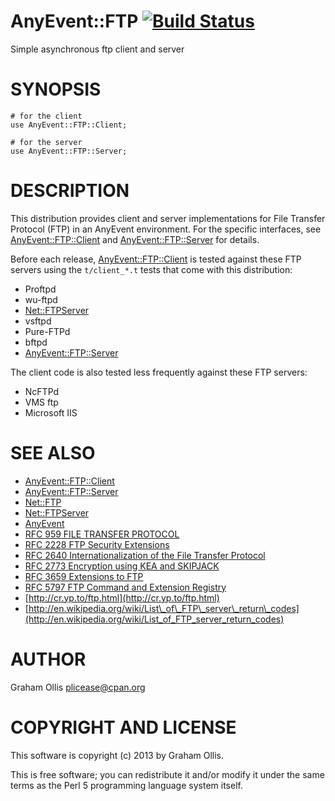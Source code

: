 # AnyEvent::FTP [![Build Status](https://secure.travis-ci.org/plicease/AnyEvent-FTP.png)](http://travis-ci.org/plicease/AnyEvent-FTP)

Simple asynchronous ftp client and server

# SYNOPSIS

    # for the client
    use AnyEvent::FTP::Client;
    
    # for the server
    use AnyEvent::FTP::Server;

# DESCRIPTION

This distribution provides client and server implementations for 
File Transfer Protocol (FTP) in an AnyEvent environment.  For the
specific interfaces, see [AnyEvent::FTP::Client](https://metacpan.org/pod/AnyEvent::FTP::Client) and [AnyEvent::FTP::Server](https://metacpan.org/pod/AnyEvent::FTP::Server)
for details.

Before each release, [AnyEvent::FTP::Client](https://metacpan.org/pod/AnyEvent::FTP::Client) is tested against these FTP servers
using the `t/client_*.t` tests that come with this distribution:

- Proftpd
- wu-ftpd
- [Net::FTPServer](https://metacpan.org/pod/Net::FTPServer)
- vsftpd
- Pure-FTPd
- bftpd
- [AnyEvent::FTP::Server](https://metacpan.org/pod/AnyEvent::FTP::Server)

The client code is also tested less frequently against these FTP servers:

- NcFTPd
- VMS ftp
- Microsoft IIS

# SEE ALSO

- [AnyEvent::FTP::Client](https://metacpan.org/pod/AnyEvent::FTP::Client)
- [AnyEvent::FTP::Server](https://metacpan.org/pod/AnyEvent::FTP::Server)
- [Net::FTP](https://metacpan.org/pod/Net::FTP)
- [Net::FTPServer](https://metacpan.org/pod/Net::FTPServer)
- [AnyEvent](https://metacpan.org/pod/AnyEvent)
- [RFC 959 FILE TRANSFER PROTOCOL](http://tools.ietf.org/html/rfc959)
- [RFC 2228 FTP Security Extensions](http://tools.ietf.org/html/rfc2228)
- [RFC 2640 Internationalization of the File Transfer Protocol](http://tools.ietf.org/html/rfc2640)
- [RFC 2773 Encryption using KEA and SKIPJACK](http://tools.ietf.org/html/rfc2773)
- [RFC 3659 Extensions to FTP](http://tools.ietf.org/html/rfc3659)
- [RFC 5797 FTP Command and Extension Registry](http://tools.ietf.org/html/rfc5797)
- [http://cr.yp.to/ftp.html](http://cr.yp.to/ftp.html)
- [http://en.wikipedia.org/wiki/List\_of\_FTP\_server\_return\_codes](http://en.wikipedia.org/wiki/List_of_FTP_server_return_codes)

# AUTHOR

Graham Ollis <plicease@cpan.org>

# COPYRIGHT AND LICENSE

This software is copyright (c) 2013 by Graham Ollis.

This is free software; you can redistribute it and/or modify it under
the same terms as the Perl 5 programming language system itself.
